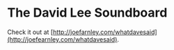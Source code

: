 The David Lee Soundboard
========================

Check it out at [http://joefarnley.com/whatdavesaid](http://joefearnley.com/whatdavesaid).
